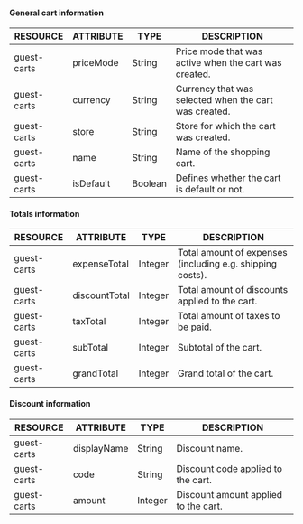 #### General cart information

| RESOURCE | ATTRIBUTE | TYPE | DESCRIPTION |
| --- | --- | --- | --- |
| guest-carts | priceMode | String | Price mode that was active when the cart was created. |
| guest-carts | currency | String | Currency that was selected when the cart was created. |
| guest-carts | store | String | Store for which the cart was created. |
| guest-carts | name | String | Name of the shopping cart. |
| guest-carts | isDefault | Boolean | Defines whether the cart is default or not. |

#### Totals information

| RESOURCE | ATTRIBUTE | TYPE | DESCRIPTION |
| --- | --- | --- | --- |
| guest-carts | expenseTotal | Integer | Total amount of expenses (including e.g. shipping costs). |
| guest-carts | discountTotal | Integer | Total amount of discounts applied to the cart. |
| guest-carts | taxTotal | Integer | Total amount of taxes to be paid. |
| guest-carts | subTotal | Integer | Subtotal of the cart. |
| guest-carts | grandTotal | Integer | Grand total of the cart. |

#### Discount information

| RESOURCE | ATTRIBUTE | TYPE | DESCRIPTION |
| --- | --- | --- | --- |
| guest-carts | displayName | String | Discount name. |
| guest-carts | code | String | Discount code applied to the cart. |
| guest-carts | amount | Integer | Discount amount applied to the cart. |
